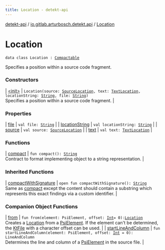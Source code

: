 ```yaml
---
title: Location - detekt-api
---
```


[detekt-api](../../index.html) / [io.gitlab.arturbosch.detekt.api](../index.html) / [Location](./index.html)

# Location

`data class Location : `[`Compactable`](../-compactable/index.html)

Specifies a position within a source code fragment.

### Constructors

| [&lt;init&gt;](-init-.html) | `Location(source: `[`SourceLocation`](../-source-location/index.html)`, text: `[`TextLocation`](../-text-location/index.html)`, locationString: `[`String`](https://kotlinlang.org/api/latest/jvm/stdlib/kotlin/-string/index.html)`, file: `[`String`](https://kotlinlang.org/api/latest/jvm/stdlib/kotlin/-string/index.html)`)`<br>Specifies a position within a source code fragment. |

### Properties

| [file](file.html) | `val file: `[`String`](https://kotlinlang.org/api/latest/jvm/stdlib/kotlin/-string/index.html) |
| [locationString](location-string.html) | `val locationString: `[`String`](https://kotlinlang.org/api/latest/jvm/stdlib/kotlin/-string/index.html) |
| [source](source.html) | `val source: `[`SourceLocation`](../-source-location/index.html) |
| [text](text.html) | `val text: `[`TextLocation`](../-text-location/index.html) |

### Functions

| [compact](compact.html) | `fun compact(): `[`String`](https://kotlinlang.org/api/latest/jvm/stdlib/kotlin/-string/index.html)<br>Contract to format implementing object to a string representation. |

### Inherited Functions

| [compactWithSignature](../-compactable/compact-with-signature.html) | `open fun compactWithSignature(): `[`String`](https://kotlinlang.org/api/latest/jvm/stdlib/kotlin/-string/index.html)<br>Same as [compact](../-compactable/compact.html) except the content should contain a substring which represents this exact findings via a custom identifier. |

### Companion Object Functions

| [from](from.html) | `fun from(element: PsiElement, offset: `[`Int`](https://kotlinlang.org/api/latest/jvm/stdlib/kotlin/-int/index.html)` = 0): `[`Location`](./index.html)<br>Creates a [Location](./index.html) from a [PsiElement](#). If the element can't be determined, the [KtFile](#) with a character offset can be used. |
| [startLineAndColumn](start-line-and-column.html) | `fun startLineAndColumn(element: PsiElement, offset: `[`Int`](https://kotlinlang.org/api/latest/jvm/stdlib/kotlin/-int/index.html)` = 0): LineAndColumn`<br>Determines the line and column of a [PsiElement](#) in the source file. |


